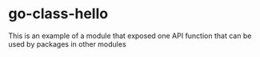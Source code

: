 # go-class-hello

This is an example of a module that exposed one API function that can be used by packages in other modules
